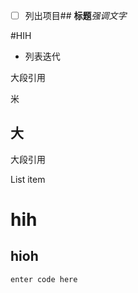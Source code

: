 

- [  ] 列出项目## **标题***强调文字* 

#HIH

- 列表迭代

大段引用

米
## 大
大段引用

List item
# hih
## hioh 

    enter code here

<!--stackedit_data:
eyJoaXN0b3J5IjpbLTIxMDg4MjEzNjksLTU1NjA3ODczNV19
-->